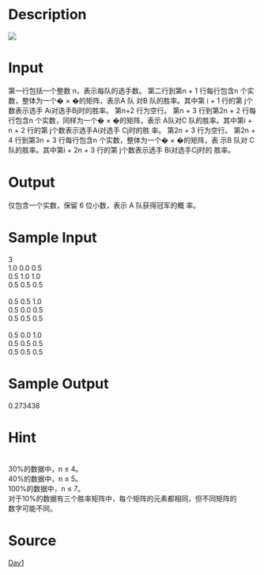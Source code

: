 
# Description

<div class="content"><img border="0" src="/source/bzoj/1918/img/aHR0cHM6Ly9seWRzeS5jb20vSnVkZ2VPbmxpbmUvaW1hZ2VzLzE5MTguanBn.jpg"/> </div>

# Input

<div class="content">第一行包括一个整数 n，表示每队的选手数。 
第二行到第n + 1 行每行包含n 个实数，整体为一个� × �的矩阵，表示A 队
对B 队的胜率。其中第 i + 1 行的第 j个数表示选手 Ai对选手Bj时的胜率。 
第n+2 行为空行。 
第n + 3 行到第2n + 2 行每行包含n 个实数，同样为一个� × �的矩阵，表示
A队对C 队的胜率。其中第i + n + 2 行的第 j个数表示选手Ai对选手 Cj时的胜
率。 
第2n + 3 行为空行。 
第2n + 4 行到第3n + 3 行每行包含n 个实数，整体为一个� × �的矩阵，表
示B 队对 C队的胜率。其中第i + 2n + 3 行的第 j个数表示选手 Bi对选手Cj时的
胜率。 </div>

# Output

<div class="content">仅包含一个实数，保留 6 位小数，表示 A 队获得冠军的概
率。 </div>

# Sample Input

<div class="content"><span class="sampledata">3 <br/>
1.0 0.0 0.5 <br/>
0.5 1.0 1.0 <br/>
0.5 0.5 0.5 <br/>
<br/>
0.5 0.5 1.0 <br/>
0.5 0.0 0.5 <br/>
0.5 0.5 0.5 <br/>
 <br/>
0.5 0.0 1.0 <br/>
0.5 0.5 0.5 <br/>
0.5 0.5 0.5  </span></div>

# Sample Output

<div class="content"><span class="sampledata">0.273438 <br/>
</span></div>

# Hint

<div class="content"><p><br/>
30%的数据中，n ≤ 4。 <br/>
40%的数据中，n ≤ 5。 <br/>
100%的数据中，n ≤ 7。 <br/>
对于10%的数据有三个胜率矩阵中，每个矩阵的元素都相同，但不同矩阵的<br/>
数字可能不同。 <br/>
 </p></div>

# Source

<div class="content"><p><a href="problemset.php?search=Day1">Day1</a></p></div>

